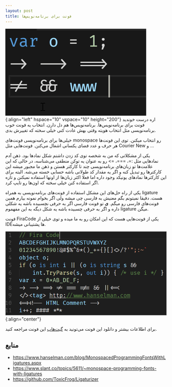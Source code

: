 ```yaml
---
layout: post
title: فونت برای برنامه‌نویس‌ها
---
```


![Demo](/assets/2018-10-3-Font-For-Programmers/Demo.gif){:align="left" hspace="10" vspace="10" height="200"}
اره درست خوندید فونت برای برنامه‌نویس‌ها. برنامه‌نویس‌ها هم دل دارن. انتخاب یه فونت خوب برنامه‌نویسی مثل انتخاب هویته وقتی بهش عادت کنی خیلی سخته که تغییرش بدی.

خیلی‌ها برای برنامه‌نویسی فونت‌های monospace رو انتخاب میکنن. توی این فونت‌ها هر حرف و عدد فضای یکسانی اشغال می‌کنن. فونت‌هایی مثل Courier New و ...

یکی از مشکلاتی که من به شخصه توی کد زدن داشتم شکل نماد‌ها بود. ذهن آدم نمادهایی مثل :=، ===، => رو به عنوان یه توکن منطقی می‌شناسه، در حالی که این علامت‌ها تو زبان‌های برنامه‌نویسی چند تا کارکتر هستن و ذهن ما مجبور میشه این کارکتر‌ها رو تبدیل کنه و اگر یه مقدار کد طولانی باشه حسابی خسته می‌شه. البته برای این کارکتر‌ها نماد‌های یونیکد وجود داره اما فعلا اکثر زبان‌ها از اونها استفاده نمیکنن و تازه اگر استفاده کنن خیلی سخته که اون‌ها رو تایپ کرد.

یکی از راه حل‌های این مشکل استفاده از فونت‌های برنامه‌نویسی به همراه ligature هست. دقیقا نمیتونم بگم معنیش به فارسی چی میشه ولی اگر بخوام  نمونه بیارم همین فونت‌های فارسی رو میگم. **ی** تو فونت فارسی اگر به حرفی نچسبیده باشه یه شکلی داره و اگر به حرفی چسبیده باشه یه شکل دیگه به این مفهموم ligature میگن.

فونت FiraCode یکی از فونت‌هایی هست که این امکان رو به ما میده و توی خیلی از IDEها پشتیبانی میشه.

![FiraCodeFont](/assets/2018-10-3-Font-For-Programmers/FiraCodeFont.png){:align="center"}
 
 برای اطلاعات بیشتر و دانلود این فونت می‌تونید به [گیت‌هاب](https://github.com/tonsky/FiraCode) این فونت مراجعه کنید.


## منابع

- https://www.hanselman.com/blog/MonospacedProgrammingFontsWithLigatures.aspx
- https://www.slant.co/topics/5611/~monospace-programming-fonts-with-ligatures
- https://github.com/ToxicFrog/Ligaturizer
 
 